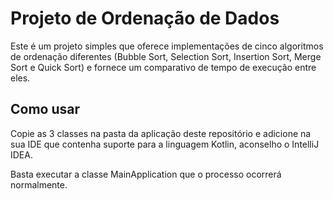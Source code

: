 # Projeto de Ordenação de Dados

Este é um projeto simples que oferece implementações de cinco algoritmos de ordenação diferentes (Bubble Sort, Selection Sort, Insertion Sort, Merge Sort e Quick Sort) e fornece um comparativo de tempo de execução entre eles.

## Como usar

Copie as 3 classes na pasta da aplicação deste repositório e adicione na sua IDE que contenha suporte para a linguagem Kotlin, aconselho o IntelliJ IDEA.

Basta executar a classe MainApplication que o processo ocorrerá normalmente.
